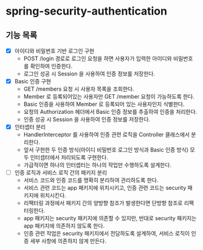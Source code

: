 # spring-security-authentication

## 기능 목록

- [x] 아이디와 비밀번호 기반 로그인 구현
    - POST /login 경로로 로그인 요청을 하면 사용자가 입력한 아이디와 비밀번호를 확인하여 인증한다.
    - 로그인 성공 시 Session 을 사용하여 인증 정보를 저장한다.
- [x] Basic 인증 구현
    - GET /members 요청 시 사용자 목록을 조회한다.
    - Member 로 등록되어있는 사용자만 GET /member 요청이 가능하도록 한다.
    - Basic 인증을 사용하여 Member 로 등록되어 있는 사용자인지 식별한다.
    - 요청의 Authorization 헤더에서 Basic 인증 정보를 추출하여 인증을 처리한다.
    - 인증 성공 시 Session 을 사용하여 인증 정보를 저장한다.
- [x] 인터셉터 분리
    - HandlerInterceptor 를 사용하여 인증 관련 로직을 Controller 클래스에서 분리한다.
    - 앞서 구현한 두 인증 방식(아이디 비밀번호 로그인 방식과 Basic 인증 방식) 모두 인터셉터에서 처리되도록 구현한다.
    - 가급적이면 하나의 인터셉터는 하나의 작업만 수행하도록 설계한다.
- [ ] 인증 로직과 서비스 로직 간의 패키지 분리
    - 서비스 코드와 인증 코드를 명확히 분리하여 관리하도록 한다.
    - 서비스 관련 코드는 app 패키지에 위치시키고, 인증 관련 코드는 security 패키지에 위치시킨다.
    - 리팩터링 과정에서 패키지 간의 양방향 참조가 발생한다면 단방향 참조로 리팩터링한다.
    - app 패키지는 security 패키지에 의존할 수 있지만, 반대로 security 패키지는 app 패키지에 의존하지 않도록 한다.
    - 인증 관련 작업은 security 패키지에서 전담하도록 설계하여, 서비스 로직이 인증 세부 사항에 의존하지 않게 만든다.
